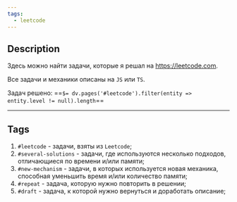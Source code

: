 ```yaml
---
tags:
  - leetcode
---
```

## Description

Здесь можно найти задачи, которые я решал на https://leetcode.com.

Все задачи и механики описаны на `JS` или `TS`.

Задач решено: ==`$= dv.pages('#leetcode').filter(entity => entity.level != null).length`==

---
## Tags

1. `#leetcode` - задачи, взяты из `Leetcode`;
2. `#several-solutions` - задачи, где используются несколько подходов, отличающиеся по времени и/или памяти;
3. `#new-mechanism` - задачи, в которых используется новая механика, способная уменьшить время и/или количество памяти;
4. `#repeat` - задача, которую нужно повторить в решении;
5. `#draft` - задача, к которой нужно вернуться и доработать описание;